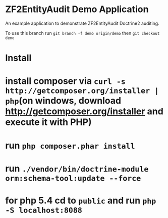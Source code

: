 ZF2EntityAudit Demo Application
===============================
An example application to demonstrate ZF2EntityAudit Doctrine2 auditing.

To use this branch run ``` git branch -f demo origin/demo ``` then ``` git checkout demo ```

Install
=======
# install composer via ``` curl -s http://getcomposer.org/installer | php ```(on windows, download http://getcomposer.org/installer and execute it with PHP)
# run ``` php composer.phar install ```
# run ``` ./vendor/bin/doctrine-module orm:schema-tool:update --force ```
# for php 5.4 cd to ``` public ``` and run ``` php -S localhost:8088 ```
